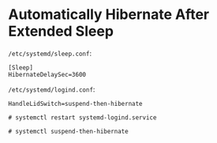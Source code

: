 # Automatically Hibernate After Extended Sleep

`/etc/systemd/sleep.conf`:
```
[Sleep]
HibernateDelaySec=3600
```

`/etc/systemd/logind.conf`:
```
HandleLidSwitch=suspend-then-hibernate
```

```
# systemctl restart systemd-logind.service
```

```
# systemctl suspend-then-hibernate
```
